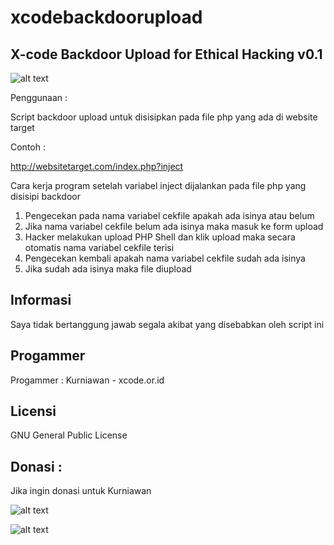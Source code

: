 # xcodebackdoorupload

X-code Backdoor Upload for Ethical Hacking v0.1
-----------------------------------------------

![alt text](http://xcode.or.id/04_small-logo.png)


Penggunaan : 

Script backdoor upload untuk disisipkan pada file php yang ada di website target 

Contoh :

http://websitetarget.com/index.php?inject


Cara kerja program setelah variabel inject dijalankan pada file php yang disisipi backdoor

1. Pengecekan pada nama variabel cekfile apakah ada isinya atau belum
2. Jika nama variabel cekfile belum ada isinya maka masuk ke form upload
3. Hacker melakukan upload PHP Shell dan klik upload maka secara otomatis nama variabel cekfile terisi 
4. Pengecekan kembali apakah nama variabel cekfile sudah ada isinya
5. Jika sudah ada isinya maka file diupload

Informasi
---------
Saya tidak bertanggung jawab segala akibat yang disebabkan oleh script ini

Progammer
------- 

Progammer : Kurniawan - xcode.or.id


Licensi
------- 

GNU General Public License 



Donasi :
--------

Jika ingin donasi untuk Kurniawan 

![alt text](http://xcodeserver.my.id/gofood.png)

![alt text](http://xcodeserver.my.id/gopay.png)
